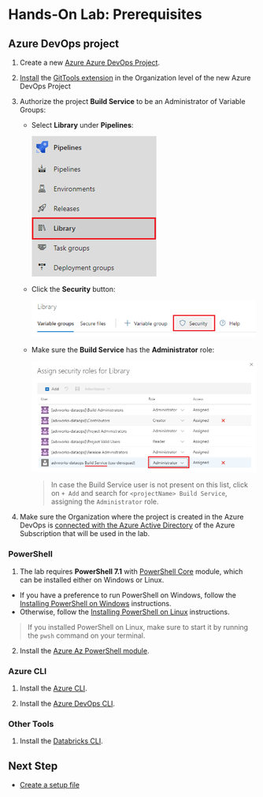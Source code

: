 # Hands-On Lab: Prerequisites

## Azure DevOps project

1. Create a new [Azure Azure DevOps Project](https://docs.microsoft.com/en-us/azure/devops/organizations/projects/create-project?view=azure-devops&tabs=preview-page).

2. [Install](https://docs.microsoft.com/en-us/azure/devops/marketplace/install-extension?view=azure-devops&tabs=browser) the [GitTools extension](https://marketplace.visualstudio.com/items?itemName=gittools.gittools&targetId=0d8e54d4-e229-47bd-9dc5-9be0f116a5c0&utm_source=vstsproduct&utm_medium=ExtHubManageList) in the Organization level of the new Azure DevOps Project

3. Authorize the project **Build Service** to be an Administrator of Variable Groups:

    - Select **Library** under **Pipelines**:

        ![Azure DevOps Library](./images/quickstart-buildservice-1.png)

    - Click the **Security** button:

        ![Azure DevOps Security](./images/quickstart-buildservice-2.png)

    - Make sure the **Build Service** has the **Administrator** role:

        ![Azure DevOps Build Service](./images/quickstart-buildservice-3.png)

        > In case the Build Service user is not present on this list, click on `+ Add` and search for `<projectName> Build Service`, assigning the `Administrator` role.

4. Make sure the Organization where the project is created in the Azure DevOps is [connected with the Azure Active Directory](https://docs.microsoft.com/en-us/azure/devops/organizations/accounts/connect-organization-to-azure-ad?view=azure-devops
) of the Azure Subscription that will be used in the lab.

### PowerShell

1. The lab requires **PowerShell 7.1** with [PowerShell Core](https://docs.microsoft.com/en-us/powershell/module/microsoft.powershell.core/?view=powershell-7.1) module, which can be installed either on Windows or Linux.

  - If you have a preference to run PowerShell on Windows, follow the [Installing PowerShell on Windows](https://docs.microsoft.com/en-us/powershell/scripting/install/installing-powershell-core-on-windows?view=powershell-7.1) instructions.
  - Otherwise, follow the [Installing PowerShell on Linux](https://docs.microsoft.com/en-us/powershell/scripting/install/installing-powershell-core-on-linux?view=powershell-7.1) instructions.

  > If you installed PowerShell on Linux, make sure to start it by running the `pwsh` command on your terminal.

2. Install the [Azure Az PowerShell module](https://docs.microsoft.com/en-us/powershell/azure/install-az-ps?view=azps-6.2.0).

### Azure CLI

1. Install the [Azure CLI](https://docs.microsoft.com/en-us/cli/azure/install-azure-cli).

2. Install the [Azure DevOps CLI](https://docs.microsoft.com/en-us/azure/devops/cli/?view=azure-devops).

### Other Tools

1. Install the [Databricks CLI](https://docs.microsoft.com/en-us/azure/databricks/dev-tools/cli/#install-the-cli).


## Next Step

* [Create a setup file](./1a-create-hol-setup-file-basic.md)